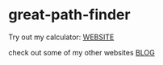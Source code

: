 # great-path-finder

Try out my calculator: [WEBSITE](https://ronald-luo.github.io/great-path-finder/)

check out some of my other websites [BLOG](https://www.ronald-luo.com/100-websites/)
